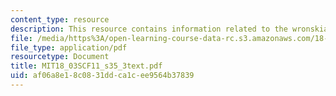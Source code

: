 ```yaml
---
content_type: resource
description: This resource contains information related to the wronskian.
file: /media/https%3A/open-learning-course-data-rc.s3.amazonaws.com/18-03sc-differential-equations-fall-2011/af06a8e18c0831ddca1cee9564b37839_MIT18_03SCF11_s35_3text.pdf
file_type: application/pdf
resourcetype: Document
title: MIT18_03SCF11_s35_3text.pdf
uid: af06a8e1-8c08-31dd-ca1c-ee9564b37839
---
```

